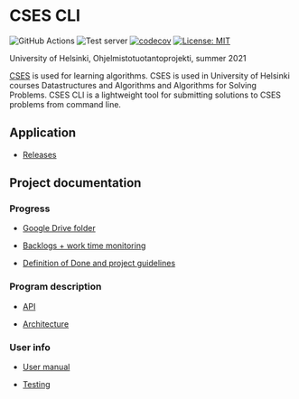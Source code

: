 # CSES CLI

![GitHub Actions](https://github.com/H4m5t3r/cses-cli/actions/workflows/main.yml/badge.svg)
![Test server](https://github.com/H4m5t3r/cses-cli/actions/workflows/server.yml/badge.svg)
[![codecov](https://codecov.io/gh/H4m5t3r/cses-cli/branch/main/graph/badge.svg)](https://app.codecov.io/gh/H4m5t3r/cses-cli)
[![License: MIT](https://img.shields.io/badge/License-MIT-yellow.svg)](https://opensource.org/licenses/MIT)

University of Helsinki, Ohjelmistotuotantoprojekti, summer 2021

[CSES](https://cses.fi/) is used for learning algorithms. CSES is used in University of Helsinki courses Datastructures and Algorithms and Algorithms for Solving Problems. CSES CLI is a lightweight tool for submitting solutions to CSES problems from command line.

## Application

- [Releases](https://github.com/H4m5t3r/cses-cli/releases)

## Project documentation

### Progress

- [Google Drive folder](https://drive.google.com/drive/folders/1teZTWPnbmWlJkVfETz7T2j04UHqJYpuf?usp=sharing)

- [Backlogs + work time monitoring](https://docs.google.com/spreadsheets/d/10vB2CXV9RVyM_wIMyXrgepMcKMDzQ1qXHvmtuqjiaio/edit#gid=0)

- [Definition of Done and project guidelines](https://docs.google.com/document/d/1HzQkxhqxwODUW_URyV2goGciKnT3nIeE2NJFh6VS_qg/edit?usp=sharing)


### Program description

- [API](https://h4m5t3r.github.io/cses-cli/)

- [Architecture](https://github.com/H4m5t3r/cses-cli/wiki/Architecture)

### User info

- [User manual](https://github.com/H4m5t3r/cses-cli/wiki/User-manual)

- [Testing](https://github.com/H4m5t3r/cses-cli/wiki/Testing)
